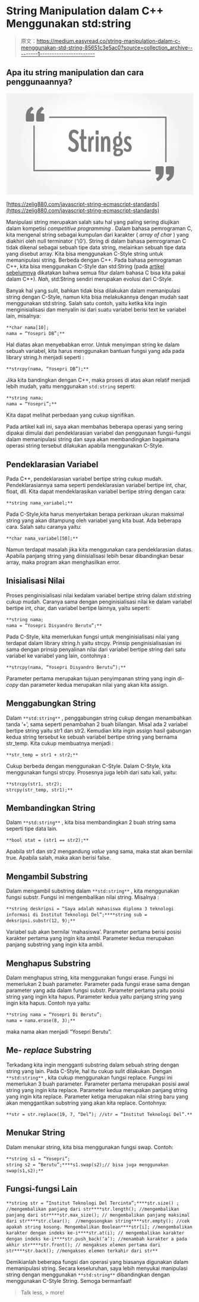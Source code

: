 # String Manipulation dalam C++ Menggunakan std:string

> 原文：<https://medium.easyread.co/string-manipulation-dalam-c-menggunakan-std-string-85651c3e5ac0?source=collection_archive---------1----------------------->

## Apa itu string manipulation dan cara penggunaannya?

![](img/1d9f25967846738ef6bb28d2b33e0f4a.png)

[https://zelig880.com/javascript-string-ecmascript-standards](https://zelig880.com/javascript-string-ecmascript-standards)

Manipulasi string merupakan salah satu hal yang paling sering diujikan dalam kompetisi *competitive programming* . Dalam bahasa pemrograman C, kita mengenal string sebagai kumpulan dari karakter ( *array of char* ) yang diakhiri oleh null terminator (‘\0’). String di dalam bahasa pemrograman C tidak dikenal sebagai sebuah tipe data string, melainkan sebuah tipe data yang disebut array. Kita bisa menggunakan C-Style string untuk memanipulasi string. Berbeda dengan C++. Pada bahasa pemrograman C++, kita bisa menggunakan C-Style dan std:String (pada [artikel sebelumnya](https://medium.com/easyread/perlukah-migrasi-dari-c-ke-c-5b3deb02c64) dikatakan bahwa semua fitur dalam bahasa C bisa kita pakai dalam C++). *Nah,* std:String sendiri merupakan evolusi dari C-Style.

Banyak hal yang sulit, bahkan tidak bisa dilakukan dalam memanipulasi string dengan C-Style, namun kita bisa melakukannya dengan mudah saat menggunakan std:string. Salah satu contoh, yaitu ketika kita ingin menginisialisasi dan menyalin isi dari suatu variabel berisi text ke variabel lain, misalnya:

```
**char nama[10];
nama = “Yosepri DB”;**
```

Hal diatas akan menyebabkan error. Untuk menyimpan string ke dalam sebuah variabel, kita harus menggunakan bantuan fungsi yang ada pada library string.h menjadi seperti :

```
**strcpy(nama, “Yosepri DB”);**
```

Jika kita bandingkan dengan C++, maka proses di atas akan relatif menjadi lebih mudah, yaitu menggunakan `std:string` seperti:

```
**string nama;
nama = “Yosepri”;**
```

Kita dapat melihat perbedaan yang cukup signifikan.

Pada artikel kali ini, saya akan membahas beberapa operasi yang sering dipakai dimulai dari pendeklarasian variabel dan penggunaan fungsi-fungsi dalam memanipulasi string dan saya akan membandingkan bagaimana operasi string tersebut dilakukan apabila menggunakan C-Style.

## **Pendeklarasian Variabel**

Pada C++, pendeklarasian variabel bertipe string cukup mudah. Pendeklarasiannya sama seperti pendeklarasian variabel bertipe int, char, float, dll. Kita dapat mendeklarasikan variabel bertipe string dengan cara:

```
**string nama_variabel;**
```

Pada C-Style,kita harus menyertakan berapa perkiraan ukuran maksimal string yang akan ditampung oleh variabel yang kita buat. Ada beberapa cara. Salah satu caranya yaitu:

```
**char nama_variabel[50];**
```

Namun terdapat masalah jika kita menggunakan cara pendeklarasian diatas. Apabila panjang string yang diinisialisasi lebih besar dibandingkan besar array, maka program akan menghasilkan error.

## **Inisialisasi Nilai**

Proses penginisialisasi nilai kedalam variabel bertipe string dalam std:string cukup mudah. Caranya sama dengan penginisialisasi nilai ke dalam variabel bertipe int, char, dan variabel bertipe lainnya, yaitu seperti:

```
**string nama;
nama = “Yosepri Disyandro Berutu”;**
```

Pada C-Style, kita memerlukan fungsi untuk menginisialisasi nilai yang terdapat dalam library string.h yaitu strcpy. Prinsip penginisialisasian ini sama dengan prinsip penyalinan nilai dari variabel bertipe string dari satu variabel ke variabel yang lain, contohnya :

```
**strcpy(nama, “Yosepri Disyandro Berutu”);**
```

Parameter pertama merupakan tujuan penyimpanan string yang ingin di- *copy* dan parameter kedua merupakan nilai yang akan kita assign.

## **Menggabungkan String**

Dalam `**std:string**` , penggabungan string cukup dengan menambahkan tanda ‘+’, sama seperti penambahan 2 buah bilangan. Misal ada 2 variabel bertipe string yaitu str1 dan str2\. Kemudian kita ingin assign hasil gabungan kedua string tersebut ke sebuah variabel bertipe string yang bernama str_temp. Kita cukup membuatnya menjadi :

```
**str_temp = str1 + str2;**
```

Cukup berbeda dengan menggunakan C-Style. Dalam C-Style, kita menggunakan fungsi strcpy. Prosesnya juga lebih dari satu kali, yaitu:

```
**strcpy(str1, str2);
strcpy(str_temp, str1);**
```

## **Membandingkan String**

Dalam `**std:string**` , kita bisa membandingkan 2 buah string sama seperti tipe data lain.

```
**bool stat = (str1 == str2);**
```

Apabila str1 dan str2 mengandung *value* yang sama, maka stat akan bernilai true. Apabila salah, maka akan berisi false.

## **Mengambil Substring**

Dalam mengambil substring dalam `**std:string**` , kita menggunakan fungsi substr. Fungsi ini mengembalikan nilai string. Misalnya :

```
**string deskripsi = “Saya adalah mahasiswa diploma 3 teknologi informasi di Institut Teknologi Del”;****string sub = deksripsi.substr(12, 9);**
```

Variabel sub akan bernilai ‘mahasiswa’. Parameter pertama berisi posisi karakter pertama yang ingin kita ambil. Parameter kedua merupakan panjang substring yang ingin kita ambil.

## **Menghapus Substring**

Dalam menghapus string, kita menggunakan fungsi erase. Fungsi ini memerlukan 2 buah parameter. Parameter pada fungsi erase sama dengan parameter yang ada dalam fungsi substr. Parameter pertama yaitu posisi string yang ingin kita hapus. Parameter kedua yaitu panjang string yang ingin kita hapus. Contoh nya yaitu:

```
**string nama = “Yosepri Di Berutu”;
nama = nama.erase(8, 3);**
```

maka nama akan menjadi “Yosepri Berutu”.

## **Me- *replace* Substring**

Terkadang kita ingin mengganti substring dalam sebuah string dengan string yang lain. Pada C-Style, hal itu cukup sulit dilakukan. Dengan `**std:string**` , kita cukup menggunakan fungsi replace. Fungsi ini memerlukan 3 buah parameter. Parameter pertama merupakan posisi awal string yang ingin kita replace. Parameter kedua merupakan panjang string yang ingin kita replace. Parameter ketiga merupakan nilai string baru yang akan menggantikan substring yang akan kita replace. Contohnya:

```
**str = str.replace(19, 7, “Del”); //str = “Institut Teknologi Del”.**
```

## **Menukar String**

Dalam menukar string, kita bisa menggunakan fungsi swap. Contoh:

```
**string s1 = “Yosepri”;
string s2 = “Berutu”;****s1.swap(s2);// bisa juga menggunakan swap(s1,s2);**
```

## **Fungsi-fungsi Lain**

```
**string str = “Institut Teknologi Del Tercinta”;****str.size() ; //mengembalikan panjang dari str****str.length(); //mengembalikan panjang dari str****str.max_size(); // mengembalikan panjang maksimal dari str****str.clear();  //mengosongkan string****str.empty(); //cek apakah string kosong. Mengembalikan Boolean****str[i]; //mengembalikan karakter dengan indeks ke-i****str.at(i); // mengembalikan karakter dengan indeks ke-i****str.push_back(‘a’); //menambah karakter a pada akhir str****str.front(); // mengakses elemen pertama dari str****str.back(); //mengakses elemen terkahir dari str**
```

Demikianlah beberapa fungsi dan operasi yang biasanya digunakan dalam memanipulasi string. Secara keseluruhan, saya lebih menyukai manipulasi string dengan menggunakan `**std:string**` dibandingkan dengan menggunakan C-Style String. Semoga bermanfaat!

> Talk less, > more!